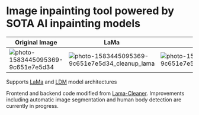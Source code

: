 # Image inpainting tool powered by SOTA AI inpainting models

|Original Image|LaMa|LDM|
|--------------|------|----|
|![photo-1583445095369-9c651e7e5d34](https://user-images.githubusercontent.com/3998421/156923525-d6afdec3-7b98-403f-ad20-88ebc6eb8d6d.jpg)|![photo-1583445095369-9c651e7e5d34_cleanup_lama](https://user-images.githubusercontent.com/3998421/156923620-a40cc066-fd4a-4d85-a29f-6458711d1247.png)|![photo-1583445095369-9c651e7e5d34_cleanup_ldm](https://user-images.githubusercontent.com/3998421/156923652-0d06c8c8-33ad-4a42-a717-9c99f3268933.png)|

Supports [LaMa](https://github.com/saic-mdal/lama) and [LDM](https://github.com/CompVis/latent-diffusion) model architectures

Frontend and backend code modified from [Lama-Cleaner](https://github.com/Sanster/lama-cleaner). Improvements including automatic image segmentation and human body detection are currently in progress.

